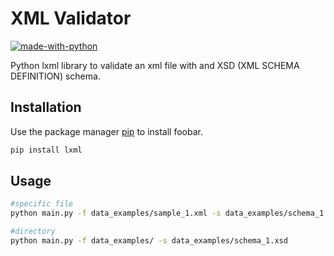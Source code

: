 # XML Validator
[![made-with-python](https://img.shields.io/badge/Made%20with-Python-1f425f.svg)](https://www.python.org/)

Python lxml library to validate an xml file with and XSD (XML SCHEMA DEFINITION) schema.

## Installation

Use the package manager [pip](https://pip.pypa.io/en/stable/) to install foobar.

```bash
pip install lxml
```

## Usage

```bash
#specific file
python main.py -f data_examples/sample_1.xml -s data_examples/schema_1.xsd

#directory
python main.py -f data_examples/ -s data_examples/schema_1.xsd
```
